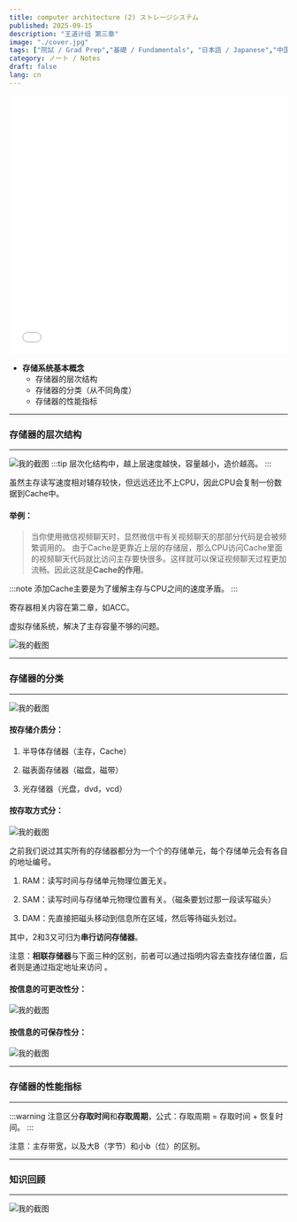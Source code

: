 ```yaml
---
title: computer architecture (2) ストレージシステム
published: 2025-09-15
description: "王道计组 第三章"
image: "./cover.jpg"
tags: ["院試 / Grad Prep","基礎 / Fundamentals", "日本語 / Japanese","中国語 / Chinese"]
category: ノート / Notes
draft: false
lang: cn 
---
```


<iframe width="100%" height="468" src="//player.bilibili.com/player.html?isOutside=true&aid=995248168&bvid=BV1ps4y1d73V&cid=1100440183&p=33" scrolling="no" border="0" frameborder="no" framespacing="0" allowfullscreen="true"></iframe>

- **存储系统基本概念**
    - 存储器的层次结构
    - 存储器的分类（从不同角度）
    - 存储器的性能指标


---
### 存储器的层次结构
---

![我的截图](/images/6.png)
:::tip
层次化结构中，越上层速度越快，容量越小，造价越高。
:::

虽然主存读写速度相对辅存较快，但远远还比不上CPU，因此CPU会复制一份数据到Cache中。

#### 举例：
> 当你使用微信视频聊天时，显然微信中有关视频聊天的那部分代码是会被频繁调用的。 
> 由于Cache是更靠近上层的存储层，那么CPU访问Cache里面的视频聊天代码就比访问主存要快很多。这样就可以保证视频聊天过程更加流畅。因此这就是**Cache的作用**。 

:::note
添加Cache主要是为了缓解主存与CPU之间的速度矛盾。
:::

寄存器相关内容在第二章，如ACC。

虚拟存储系统，解决了主存容量不够的问题。

![我的截图](/images/7.png)


---

###  存储器的分类

---

![我的截图](/images/8.png)

####  按存储介质分：

1. 半导体存储器（主存，Cache）

2. 磁表面存储器（磁盘，磁带）

3. 光存储器（光盘，dvd，vcd）

####  按存取方式分：

![我的截图](/images/9.png)

之前我们说过其实所有的存储器都分为一个个的存储单元，每个存储单元会有各自的地址编号。

1. RAM：读写时间与存储单元物理位置无关。

2. SAM：读写时间与存储单元物理位置有关。（磁条要划过那一段读写磁头）

3. DAM：先直接把磁头移动到信息所在区域，然后等待磁头划过。

其中，2和3又可归为**串行访问存储器**。

注意：**相联存储器**与下面三种的区别，前者可以通过指明内容去查找存储位置，后者则是通过指定地址来访问 。

####  按信息的可更改性分：

![我的截图](/images/10.png)

####  按信息的可保存性分：

![我的截图](/images/11.png)


---

###  存储器的性能指标

---
 
:::warning
注意区分**存取时间**和**存取周期**，公式：存取周期 = 存取时间 + 恢复时间。
:::

注意：主存带宽，以及大B（字节）和小b（位）的区别。

---

###  知识回顾

---

![我的截图](/images/12.png)
